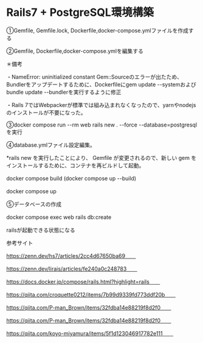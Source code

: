 # Rails7 + PostgreSQL環境構築


①Gemfile, Gemfile.lock, Dockerfile,docker-compose.ymlファイルを作成する　　


②Gemfile, Dockerfile,docker-compose.ymlを編集する　　

＊備考

・NameError: uninitialized constant Gem::Sourceのエラーが出たため、Bundlerをアップデートするために、Dockerfileにgem update --systemおよびbundle update --bundlerを実行するように修正

・Rails 7ではWebpackerが標準では組み込まれなくなったので、yarnやnodejsのインストールが不要になった。　　


③docker compose run --rm web rails new . --force --database=postgresqlを実行　　


④database.ymlファイル設定編集。　　

*rails new を実行したことにより、 Gemfile が変更されるので、新しい gem をインストールするために、コンテナを再ビルドして起動。　　

docker compose build (docker compose up --build)　　

docker compose up　　


⑤データベースの作成　　

docker compose exec web rails db:create　　

railsが起動できる状態になる　　

参考サイト　　

https://zenn.dev/hs7/articles/2cc4d67650ba69　　

https://zenn.dev/lirais/articles/fe240a0c248783　　

https://docs.docker.jp/compose/rails.html?highlight=rails　　

https://qiita.com/croquette0212/items/7b99d9339fd773ddf20b　　

https://qiita.com/P-man_Brown/items/32fdba14e88219f8d2f0　　

https://qiita.com/P-man_Brown/items/32fdba14e88219f8d2f0　　

https://qiita.com/koyo-miyamura/items/5f1d123046917782e111　　
